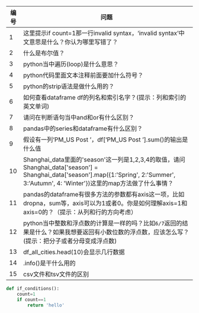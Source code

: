 | 编号 | 问题                                                         |
| ---- | ------------------------------------------------------------ |
| 1    | 这里提示if count=1那一行invalid syntax，‘invalid syntax’中文意思是什么？你认为哪里写错了？ |
| 2    | 什么是布尔值？                                               |
| 3    | python当中遍历(loop)是什么意思？                             |
| 4    | python代码里面文本注释前面要加什么符号？                     |
| 5    | python的strip语法是做什么用的？                              |
| 6    | 如何查看dataframe df的列名和索引名字？(提示：列和索引的英文单词) |
| 7    | 请问在判断语句当中and和or有什么区别？                        |
| 8    | pandas中的series和dataframe有什么区别？                      |
| 9    | 假设有一列‘PM_US Post ’，df[‘PM_US Post ’].sum()的输出是什么值 |
| 10   | Shanghai_data里面的'season'这一列是1,2,3,4的取值，请问Shanghai_data['season'] = Shanghai_data['season'].map({1:'Spring', 2:'Summer', 3:'Autumn', 4: 'Winter'})这里的map方法做了什么事情？ |
| 11   | pandas的dataframe有很多方法的参数都有axis这一项，比如dropna，sum等，axis可以为1或者0。你是如何理解axis=1和axis=0的？（提示：从列和行的方向考虑） |
| 12   | python当中整数和浮点数的计算是一样的吗？比如`6/7`返回的结果是什么？如果我想要返回有小数位数的浮点数，应该怎么写？(提示：把分子或者分母变成浮点数) |
| 13   | df_all_cities.head(10)会显示几行数据                         |
| 14   | .info()是干什么用的                                          |
| 15   | csv文件和tsv文件的区别                                       |





```python
def if_conditions():
	count=1
	if count==1
    	return 'hello'
```

